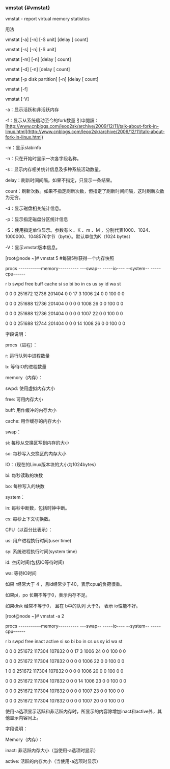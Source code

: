 ### vmstat {#vmstat}

vmstat - report virtual memory statistics

用法

vmstat [-a] [-n] [-S unit] [delay [ count]

vmstat [-s] [-n] [-S unit]

vmstat [-m] [-n] [delay [ count]

vmstat [-d] [-n] [delay [ count]

vmstat [-p disk partition] [-n] [delay [ count]

vmstat [-f]

vmstat [-V]

-a：显示活跃和非活跃内存

-f：显示从系统启动至今的fork数量  引申閱讀： [http://www.cnblogs.com/leoo2sk/archive/2009/12/11/talk-about-fork-in-linux.html](http://www.cnblogs.com/leoo2sk/archive/2009/12/11/talk-about-fork-in-linux.html)

-m：显示slabinfo

-n：只在开始时显示一次各字段名称。

-s：显示内存相关统计信息及多种系统活动数量。

delay：刷新时间间隔。如果不指定，只显示一条结果。

count：刷新次数。如果不指定刷新次数，但指定了刷新时间间隔，这时刷新次数为无穷。

-d：显示磁盘相关统计信息。

-p：显示指定磁盘分区统计信息

-S：使用指定单位显示。参数有 k 、K 、m 、M ，分别代表1000、1024、1000000、1048576字节（byte）。默认单位为K（1024 bytes）

-V：显示vmstat版本信息。

[root@node ~]# vmstat 5 #每隔5秒获得一个内存快照

procs -----------memory---------- ---swap-- -----io---- --system-- -----cpu------

r  b   swpd   free   buff  cache   si   so    bi    bo   in   cs us sy id wa st

0  0      0 251672  12736 201404    0    0    17     3 1006   24  0  0 100  0  0

0  0      0 251688  12736 201404    0    0     0     0 1008   26  0  0 100  0  0

0  0      0 251688  12736 201404    0    0     0     0 1007   22  0  0 100  0  0

0  0      0 251688  12744 201404    0    0     0    14 1008   26  0  0 100  0  0

字段说明：

procs（进程）：

r: 运行队列中进程数量

b: 等待IO的进程数量

memory（内存）：

swpd: 使用虚拟内存大小

free: 可用内存大小

buff: 用作缓冲的内存大小

cache: 用作缓存的内存大小

swap：

si: 每秒从交换区写到内存的大小

so: 每秒写入交换区的内存大小

IO：（现在的Linux版本块的大小为1024bytes）

bi: 每秒读取的块数

bo: 每秒写入的块数

system：

in: 每秒中断数，包括时钟中断。

cs: 每秒上下文切换数。

CPU（以百分比表示）：

us: 用户进程执行时间(user time)

sy: 系统进程执行时间(system time)

id: 空闲时间(包括IO等待时间)

wa: 等待IO时间

如果 r经常大于 4 ，且id经常少于40，表示cpu的负荷很重。

如果pi，po 长期不等于0，表示内存不足。

如果disk 经常不等于0， 且在 b中的队列 大于3， 表示 io性能不好。

[root@node ~]# vmstat  -a 2

procs -----------memory---------- ---swap-- -----io---- --system-- -----cpu------

r  b   swpd   free  inact active   si   so    bi    bo   in   cs us sy id wa st

0  0      0 251672 117304 107832    0    0    17     3 1006   24  0  0 100  0  0

0  0      0 251672 117304 107832    0    0     0     0 1006   22  0  0 100  0  0

1  0      0 251672 117304 107832    0    0     0     0 1006   20  0  0 100  0  0

0  0      0 251672 117304 107832    0    0     0    14 1006   23  0  0 100  0  0

0  0      0 251672 117304 107832    0    0     0     0 1007   23  0  0 100  0  0

0  0      0 251672 117304 107832    0    0     0     0 1007   20  0  0 100  0  0

使用-a选项显示活跃和非活跃内存时，所显示的内容除增加inact和active外，其他显示内容同上。

字段说明：

Memory（内存）：

inact: 非活跃内存大小（当使用-a选项时显示）

active: 活跃的内存大小（当使用-a选项时显示）